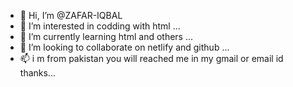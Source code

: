 - 👋 Hi, I’m @ZAFAR-IQBAL
- 👀 I’m interested in codding with html ...
- 🌱 I’m currently learning html and others ...
- 💞️ I’m looking to collaborate on netlify and github ...
- 📫 i m from pakistan you will reached me in my gmail or email id thanks...

<!---
hifza-Ali/hifza-Ali is a ✨ special ✨ repository because its `README.md` (this file) appears on your GitHub profile.
You can click the Preview link to take a look at your changes.
--->
